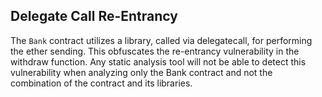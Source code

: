 ## Delegate Call Re-Entrancy

The `Bank` contract utilizes a library, called via delegatecall, for performing the ether sending. This obfuscates the re-entrancy vulnerability in the withdraw function. Any static analysis tool will not be able to detect this vulnerability when analyzing only the Bank contract and not the combination of the contract and its libraries.
